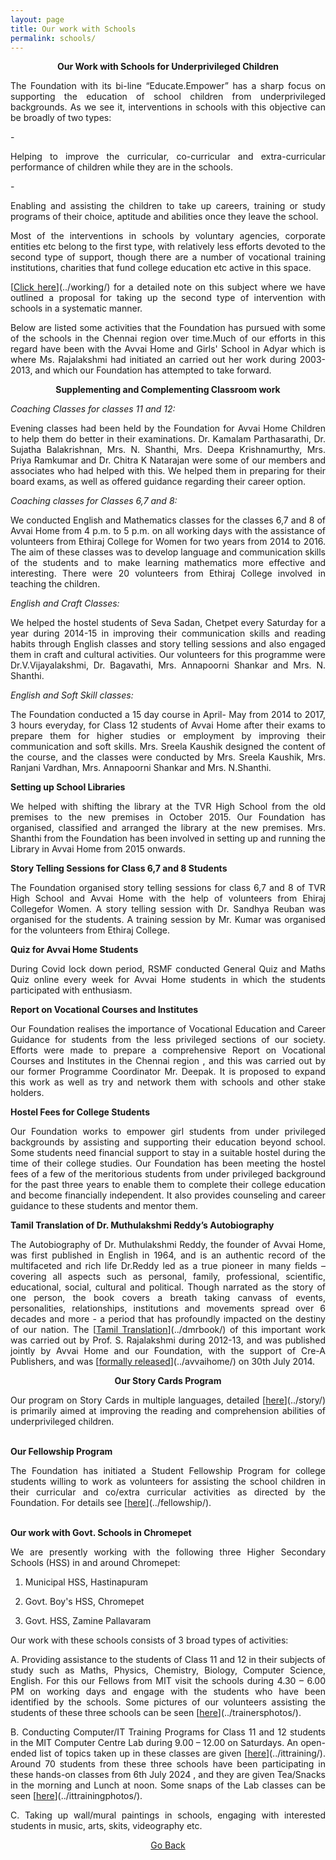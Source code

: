```yaml
---
layout: page
title: Our work with Schools
permalink: schools/
---
```


<p style="text-align: center;"><strong>Our Work with Schools for Underprivileged Children</strong></p>

<p style="text-align:justify; text-justify: inter-word">The Foundation with its bi-line “Educate.Empower” has a sharp focus on supporting the  education of school children from underprivileged backgrounds. As we see it, interventions in schools with this objective can be broadly of two types:</p>
 - <p style="text-align:justify; text-justify: inter-word">Helping to improve the curricular, co-curricular and extra-curricular performance of children while they are in the  schools.</p>
 - <p style="text-align:justify; text-justify: inter-word">Enabling and assisting the children to take up careers, training or study programs of their choice, aptitude and abilities once they leave the school.</p>
<p style="text-align:justify; text-justify: inter-word">Most of the interventions in schools by voluntary agencies, corporate entities etc belong to the first type, with relatively less efforts devoted to the second type of support, though there are a number of vocational training institutions, charities that fund college education etc active in this space.</p>

<p style="text-align:justify; text-justify: inter-word">[<span style="text-decoration: underline">Click here</span>](../working/) for a detailed note on this subject where we have outlined a proposal for taking up the second type of intervention with schools in a systematic manner.</p>

<p style="text-align:justify; text-justify: inter-word">Below are  listed some activities that the Foundation has  pursued with some of the schools in the  Chennai region over time.Much of our efforts in this regard have been with the Avvai Home   and Girls' School in Adyar which is where Ms. Rajalakshmi had initiated an carried out her work during 2003-2013, and which our Foundation has attempted to take forward.</p>

<p style="text-align: center;"><strong>Supplementing and Complementing Classroom work</strong></p>

<em>Coaching Classes for classes 11 and 12:</em>
<br>

<p style="text-align:justify; text-justify: inter-word">Evening classes had been held by the Foundation for Avvai Home Children to help them do better in their examinations. Dr. Kamalam Parthasarathi, Dr. Sujatha Balakrishnan, Mrs. N. Shanthi, Mrs. Deepa Krishnamurthy, Mrs. Priya Ramkumar and Dr. Chitra K Natarajan were some of our members and associates who had helped with this. We helped them in preparing for their board exams, as well as offered guidance regarding their career option.</p>

<em>Coaching classes for Classes 6,7 and 8:</em>
<br>

<p style="text-align:justify; text-justify: inter-word">We conducted English and Mathematics classes for the classes 6,7 and 8 of Avvai Home from 4 p.m. to 5 p.m. on all working days with the assistance of volunteers from Ethiraj College for Women for two years from 2014 to 2016. The aim of these classes was to develop language and communication skills of the students and to make learning mathematics more effective and interesting. There were 20 volunteers from Ethiraj College involved in teaching the children.</p>

<em>English and Craft Classes:</em>
<br>

<p style="text-align:justify; text-justify: inter-word">We helped the hostel students of  Seva Sadan, Chetpet every Saturday for a year during 2014-15 in improving their communication skills and reading habits through English classes and story telling sessions and also engaged them in craft and cultural activities. Our volunteers for this programme were Dr.V.Vijayalakshmi, Dr. Bagavathi, Mrs. Annapoorni Shankar and Mrs. N. Shanthi.</p>

<em>English and Soft Skill classes:</em>
<br>

<p style="text-align:justify; text-justify: inter-word">The Foundation conducted a 15 day course in April- May from 2014 to 2017, 3 hours everyday, for Class 12 students of Avvai Home after their exams to prepare them for higher studies or employment by improving their communication and soft skills. Mrs. Sreela Kaushik designed the content of the course, and the classes were conducted by Mrs. Sreela Kaushik, Mrs. Ranjani Vardhan, Mrs. Annapoorni Shankar and Mrs. N.Shanthi.</p>

<strong>Setting up School Libraries</strong>
<br>

<p style="text-align:justify; text-justify: inter-word">We helped with shifting the library at the TVR High School from the old premises to the new premises in October 2015. Our Foundation has organised, classified and arranged the library at the new premises.  Mrs. Shanthi from the Foundation has been involved in setting up and running the Library  in Avvai Home from 2015 onwards.</p>

<strong>Story Telling Sessions for Class 6,7 and 8 Students</strong>
<br>

<p style="text-align:justify; text-justify: inter-word">The Foundation organised story telling sessions for class 6,7 and 8 of TVR High School and Avvai Home with the help of volunteers from Ehiraj Collegefor Women. A story telling session with Dr. Sandhya Reuban was organised for the students. A training session by Mr. Kumar was organised for the volunteers from Ethiraj College.</p>

<strong>Quiz for Avvai Home Students</strong>
<br>

<p style="text-align:justify; text-justify: inter-word">During Covid lock down period, RSMF conducted General Quiz and Maths Quiz online every week for Avvai Home students in which the students participated with enthusiasm.</p>

<strong>Report on Vocational Courses and Institutes</strong>
<br>

<p style="text-align:justify; text-justify: inter-word">Our Foundation realises the importance of  Vocational Education and Career Guidance for students from the less privileged sections of our society. Efforts were made to prepare a comprehensive Report on Vocational Courses and Institutes in the Chennai region , and this was carried out  by our  former Programme Coordinator Mr. Deepak. It is proposed to expand this work as well as try and network them with schools and other stake holders.</p>

<strong>Hostel Fees for College Students</strong>
<br>

<p style="text-align:justify; text-justify: inter-word">Our Foundation works to empower girl students from under privileged backgrounds by assisting and supporting their education beyond school. Some students need financial support to stay in a suitable hostel during the time of their college studies. Our Foundation has been meeting the hostel fees of a few of the meritorious students from under privileged background for the past three years to enable them to complete their college education and become financially independent. It also provides counseling and career guidance to these students and mentor them.</p>

<strong>Tamil Translation of Dr. Muthulakshmi Reddy’s Autobiography</strong>
<br>

<p style="text-align:justify; text-justify: inter-word">The Autobiography of Dr. Muthulakshmi Reddy, the founder of Avvai Home, was first published in English in 1964, and is an authentic record of the multifaceted and rich life Dr.Reddy led as a true pioneer in many fields – covering all aspects such as personal, family, professional, scientific, educational, social, cultural and political. Though narrated as the story of one person, the book covers a breath taking canvass of events, personalities, relationships, institutions and movements spread over 6 decades and more - a period that has profoundly impacted on the destiny of our nation. The  [<span style="text-decoration: underline">Tamil Translation</span>](../dmrbook/) of this important work was carried out by Prof. S. Rajalakshmi during 2012-13, and was  published jointly by Avvai Home and our Foundation, with the support of Cre-A Publishers, and was [<span style="text-decoration: underline">formally released</span>](../avvaihome/) on 30th July 2014. </p>

<p style="text-align: center;"><strong>Our Story Cards Program</strong></p>

<p style="text-align:justify; text-justify: inter-word">Our program on Story Cards in multiple languages, detailed [<span style="text-decoration: underline">here</span>](../story/) is primarily aimed at improving the reading and comprehension abilities of underprivileged children.</p>

<br>
<strong>Our Fellowship Program</strong>
<br>

<p style="text-align:justify; text-justify: inter-word">The Foundation has initiated a Student Fellowship Program for college students willing to work as volunteers for assisting the school children in their curricular and co/extra curricular activities as directed by the Foundation. For details see [<span style="text-decoration: underline">here</span>](../fellowship/).</p>

<br>
<strong>Our work with Govt. Schools in Chromepet</strong>
<br>

<p style="text-align:justify; text-justify: inter-word">We are presently working with the following three Higher Secondary Schools (HSS) in and around Chromepet:</p>

1. <p style="text-align:justify; text-justify: inter-word">Municipal HSS, Hastinapuram</p>
2. <p style="text-align:justify; text-justify: inter-word">Govt. Boy's HSS, Chromepet</p>
3. <p style="text-align:justify; text-justify: inter-word">Govt. HSS, Zamine Pallavaram</p>

<p style="text-align:justify; text-justify: inter-word">Our work with these schools consists of 3 broad types of activities:</p>

<p style="text-align:justify; text-justify: inter-word">A. Providing assistance to the students of Class 11 and 12 in their subjects of study such as Maths, Physics, Chemistry, Biology, Computer Science, English. For this our Fellows from MIT visit the schools during 4.30 – 6.00 PM on working days and engage with the students who have been identified by the schools. Some pictures of our volunteers assisting the students of these three schools can be seen [<span style="text-decoration: underline">here</span>](../trainersphotos/).</p>

<p style="text-align:justify; text-justify: inter-word">B. Conducting Computer/IT Training Programs for Class 11 and 12 students in the MIT Computer Centre Lab during 9.00 – 12.00 on Saturdays. An open-ended list of topics taken up in these classes are given [<span style="text-decoration: underline">here</span>](../ittraining/). Around 70 students from these three schools have been participating in these hands-on classes from 6th July 2024 , and they are given Tea/Snacks in the morning and Lunch at noon. Some snaps of the Lab classes can be seen [<span style="text-decoration: underline">here</span>](../ittrainingphotos/).</p>

<p style="text-align:justify; text-justify: inter-word">C. Taking up wall/mural paintings in schools, engaging with interested students in music, arts, skits, videography etc.</p>

<p style="text-align: center;"><a href="#" onClick="history.go(-1)">Go Back</a></p>
